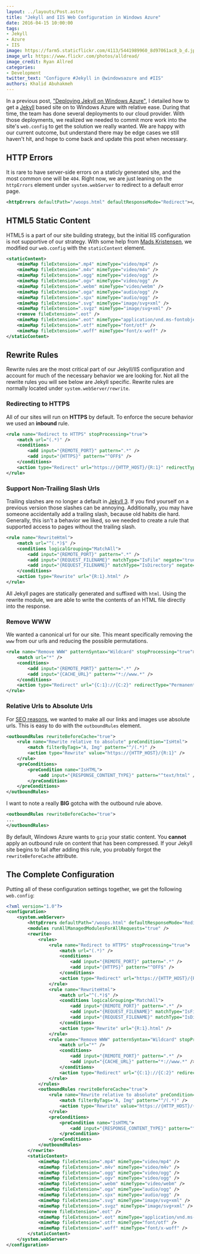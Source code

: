```yaml
---
layout: ../layouts/Post.astro
title: "Jekyll and IIS Web Configuration in Windows Azure"
date: 2016-04-15 10:00:00
tags:
- Jekyll
- Azure
- IIS
image: https://farm5.staticflickr.com/4113/5441989960_8d97061ac8_b_d.jpg
image_url: https://www.flickr.com/photos/alldread/
image_credit: Ryan Allred
categories:
- Development
twitter_text: "Configure #Jekyll in @windowsazure and #IIS"
authors: Khalid Abuhakmeh
---
```


In a previous post, ["Deploying Jekyll on Windows Azure"](/deploying-jekyll-to-windows-azure-app-services), I detailed how to get a [Jekyll](https://jekyllrb.com/) based site on to Windows Azure with relative ease. During that time, the team has done several deployments to our cloud provider. With those deployments, we realized we needed to commit more work into the site's `web.config` to get the solution we really wanted. We are happy with our current outcome, but understand there may be edge cases we still haven't hit, and hope to come back and update this post when necessary. 

## HTTP Errors

It is rare to have server-side errors on a staticly generated site, and the most common one will be `404`. Right now, we are just leaning on the `httpErrors` element under `system.webServer` to redirect to a default error page.

```xml
<httpErrors defaultPath="/woops.html" defaultResponseMode="Redirect"></httpErrors>
```

## HTML5 Static Content

HTML5 is a part of our site building strategy, but the initial IIS configuration is not supportive of our strategy. With some help from [Mads Kristensen](http://madskristensen.net/post/prepare-webconfig-for-html5-and-css3), we modified our `web.config` with the `staticContent` element.

```xml
<staticContent>
    <mimeMap fileExtension=".mp4" mimeType="video/mp4" />
    <mimeMap fileExtension=".m4v" mimeType="video/m4v" />
    <mimeMap fileExtension=".ogg" mimeType="video/ogg" />
    <mimeMap fileExtension=".ogv" mimeType="video/ogg" />
    <mimeMap fileExtension=".webm" mimeType="video/webm" />
    <mimeMap fileExtension=".oga" mimeType="audio/ogg" />
    <mimeMap fileExtension=".spx" mimeType="audio/ogg" />
    <mimeMap fileExtension=".svg" mimeType="image/svg+xml" />
    <mimeMap fileExtension=".svgz" mimeType="image/svg+xml" />
    <remove fileExtension=".eot" />
    <mimeMap fileExtension=".eot" mimeType="application/vnd.ms-fontobject" />
    <mimeMap fileExtension=".otf" mimeType="font/otf" />
    <mimeMap fileExtension=".woff" mimeType="font/x-woff" />
</staticContent>
```

## Rewrite Rules

Rewrite rules are the most critical part of our Jekyll/IIS configuration and account for much of the necessary behavior we are looking for. Not all the rewrite rules you will see below are Jekyll specific. Rewrite rules are normally located under `system.webServer/rewrite`.

### Redirecting to HTTPS

All of our sites will run on **HTTPS** by default. To enforce the secure behavior we used an **inbound** rule.

```xml
<rule name="Redirect to HTTPS" stopProcessing="true">
    <match url="(.*)" />
    <conditions>
        <add input="{REMOTE_PORT}" pattern=".*" />
        <add input="{HTTPS}" pattern="^OFF$" />
    </conditions>
    <action type="Redirect" url="https://{HTTP_HOST}/{R:1}" redirectType="Permanent" />
</rule>
```

### Support Non-Trailing Slash Urls

Trailing slashes are no longer a default in [Jekyll 3]( https://jekyllrb.com/docs/upgrading/2-to-3/#permalinks-no-longer-automatically-add-a-trailing-slash). If you find yourself on a previous version those slashes can be annoying. Additionally, you may have someone accidentally add a trailing slash, because old habits die hard. Generally, this isn't a behavior we liked, so we needed to create a rule that supported access to pages without the trailing slash. 

```xml
<rule name="RewriteHtml">
    <match url="^(.*)$" />
    <conditions logicalGrouping="MatchAll">
        <add input="{REMOTE_PORT}" pattern=".*" />
        <add input="{REQUEST_FILENAME}" matchType="IsFile" negate="true" />
        <add input="{REQUEST_FILENAME}" matchType="IsDirectory" negate="true" />
    </conditions>
    <action type="Rewrite" url="{R:1}.html" />
</rule>
```

All Jekyll pages are statically generated and suffixed with `html`. Using the rewrite module, we are able to write the contents of an HTML file directly into the response.

### Remove WWW

We wanted a canonical url for our site. This meant specifically removing the `www` from our urls and reducing the possible permutations.

```xml
<rule name="Remove WWW" patternSyntax="Wildcard" stopProcessing="true">
    <match url="*" />
    <conditions>
        <add input="{REMOTE_PORT}" pattern=".*" />
        <add input="{CACHE_URL}" pattern="*://www.*" />
    </conditions>
    <action type="Redirect" url="{C:1}://{C:2}" redirectType="Permanent" />
</rule>
```

### Relative Urls to Absolute Urls

For [SEO reasons](https://moz.com/blog/relative-vs-absolute-urls-whiteboard-friday), we wanted to make all our links and images use absolute urls. This is easy to do with the `outboundRules` element. 

```xml
<outboundRules rewriteBeforeCache="true">
    <rule name="Rewrite relative to absolute" preCondition="IsHtml">
        <match filterByTags="A, Img" pattern="^/(.*)" />
        <action type="Rewrite" value="https://{HTTP_HOST}/{R:1}" />
    </rule>
    <preConditions>
        <preCondition name="IsHTML">
            <add input="{RESPONSE_CONTENT_TYPE}" pattern="^text/html" />
        </preCondition>
    </preConditions>
</outboundRules>
```

I want to note a really **BIG** gotcha with the outbound rule above.

```xml
<outboundRules rewriteBeforeCache="true">
...
</outboundRules>
```

By default, Windows Azure wants to `gzip` your static content. You **cannot** apply an outbound rule on content that has been compressed. If your Jekyll site begins to fail after adding this rule, you probably forgot the `rewriteBeforeCache` attribute.

## The Complete Configuration

Putting all of these configuration settings together, we get the following `web.config`:

```xml
<?xml version="1.0"?>
<configuration>
    <system.webServer>
        <httpErrors defaultPath="/woops.html" defaultResponseMode="Redirect"></httpErrors>
        <modules runAllManagedModulesForAllRequests="true" />
        <rewrite>
            <rules>
                <rule name="Redirect to HTTPS" stopProcessing="true">
                    <match url="(.*)" />
                    <conditions>
                        <add input="{REMOTE_PORT}" pattern=".*" />
                        <add input="{HTTPS}" pattern="^OFF$" />
                    </conditions>
                    <action type="Redirect" url="https://{HTTP_HOST}/{R:1}" redirectType="Permanent" />
                </rule>
                <rule name="RewriteHtml">
                    <match url="^(.*)$" />
                    <conditions logicalGrouping="MatchAll">
                        <add input="{REMOTE_PORT}" pattern=".*" />
                        <add input="{REQUEST_FILENAME}" matchType="IsFile" negate="true" />
                        <add input="{REQUEST_FILENAME}" matchType="IsDirectory" negate="true" />
                    </conditions>
                    <action type="Rewrite" url="{R:1}.html" />
                </rule>
                <rule name="Remove WWW" patternSyntax="Wildcard" stopProcessing="true">
                    <match url="*" />
                    <conditions>
                        <add input="{REMOTE_PORT}" pattern=".*" />
                        <add input="{CACHE_URL}" pattern="*://www.*" />
                    </conditions>
                    <action type="Redirect" url="{C:1}://{C:2}" redirectType="Permanent" />
                </rule>
            </rules>
            <outboundRules rewriteBeforeCache="true">
                <rule name="Rewrite relative to absolute" preCondition="IsHtml">
                    <match filterByTags="A, Img" pattern="^/(.*)" />
                    <action type="Rewrite" value="https://{HTTP_HOST}/{R:1}" />
                </rule>
                <preConditions>
                    <preCondition name="IsHTML">
                        <add input="{RESPONSE_CONTENT_TYPE}" pattern="^text/html" />
                    </preCondition>
                </preConditions>
            </outboundRules>
        </rewrite>
        <staticContent>
            <mimeMap fileExtension=".mp4" mimeType="video/mp4" />
            <mimeMap fileExtension=".m4v" mimeType="video/m4v" />
            <mimeMap fileExtension=".ogg" mimeType="video/ogg" />
            <mimeMap fileExtension=".ogv" mimeType="video/ogg" />
            <mimeMap fileExtension=".webm" mimeType="video/webm" />
            <mimeMap fileExtension=".oga" mimeType="audio/ogg" />
            <mimeMap fileExtension=".spx" mimeType="audio/ogg" />
            <mimeMap fileExtension=".svg" mimeType="image/svg+xml" />
            <mimeMap fileExtension=".svgz" mimeType="image/svg+xml" />
            <remove fileExtension=".eot" />
            <mimeMap fileExtension=".eot" mimeType="application/vnd.ms-fontobject" />
            <mimeMap fileExtension=".otf" mimeType="font/otf" />
            <mimeMap fileExtension=".woff" mimeType="font/x-woff" />
        </staticContent>
    </system.webServer>
</configuration>
```